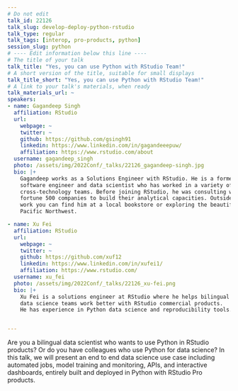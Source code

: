 ```yaml
---
# Do not edit
talk_id: 22126
talk_slug: develop-deploy-python-rstudio
talk_type: regular
talk_tags: [interop, pro-products, python]
session_slug: python
# ---- Edit information below this line ----
# The title of your talk
talk_title: "Yes, you can use Python with RStudio Team!"
# A short version of the title, suitable for small displays
talk_title_short: "Yes, you can use Python with RStudio Team!"
# A link to your talk's materials, when ready
talk_materials_url: ~
speakers:
- name: Gagandeep Singh
  affiliation: RStudio
  url:
    webpage: ~
    twitter: ~
    github: https://github.com/gsingh91
    linkedin: https://www.linkedin.com/in/gagandeeepuw/
    affiliation: https://www.rstudio.com/about
  username: gagandeep_singh
  photo: /assets/img/2022Conf/_talks/22126_gagandeep-singh.jpg
  bio: |+
    Gagandeep works as a Solutions Engineer with RStudio. He is a former
    software engineer and data scientist who has worked in a variety of
    cross-technology teams. Before joining RStudio, he was consulting with
    fortune 500 companies to build their analytical capacities. Outside of
    work you can find him at a local bookstore or exploring the beautiful
    Pacific Northwest.

- name: Xu Fei
  affiliation: RStudio
  url:
    webpage: ~
    twitter: ~
    github: https://github.com/xuf12
    linkedin: https://www.linkedin.com/in/xufei1/
    affiliation: https://www.rstudio.com/
  username: xu_fei
  photo: /assets/img/2022Conf/_talks/22126_xu-fei.png
  bio: |+
    Xu Fei is a solutions engineer at RStudio where he helps bilingual
    data science teams work better with RStudio commercial products. 
    He has experience in Python data science and reproducibility tools.


---
```


<!-- ABSTRACT ----
Please write abstract below. You may use simple markdown (links, code style, bold, italics)
-->

Are you a bilingual data scientist who wants to use Python in RStudio products? Or do you have colleagues who use Python for data science? In this talk, we will present an end to end data science use case including automated jobs, model training and monitoring, APIs, and interactive dashboards, entirely built and deployed in Python with RStudio Pro products.
